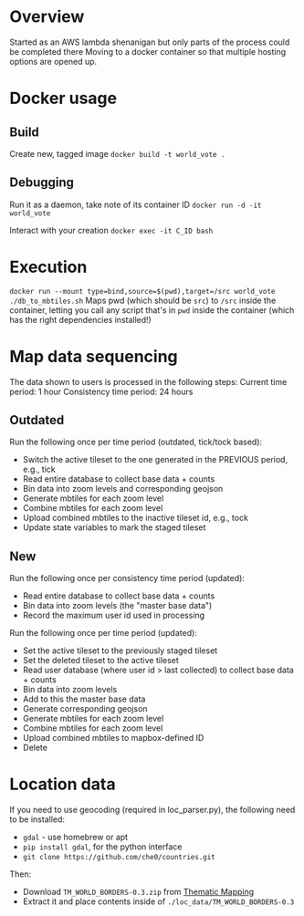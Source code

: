 # Overview
Started as an AWS lambda shenanigan but only parts of the process could be completed there
Moving to a docker container so that multiple hosting options are opened up.

# Docker usage
## Build
Create new, tagged image
`docker build -t world_vote .`

## Debugging
Run it as a daemon, take note of its container ID
`docker run -d -it world_vote`

Interact with your creation
`docker exec -it C_ID bash`

# Execution
`docker run --mount type=bind,source=$(pwd),target=/src world_vote ./db_to_mbtiles.sh`
Maps pwd (which should be `src`) to `/src` inside the container, letting you call any script that's in `pwd` inside the container (which has the right dependencies installed!)

# Map data sequencing
The data shown to users is processed in the following steps:
Current time period: 1 hour
Consistency time period: 24 hours

## Outdated
Run the following once per time period (outdated, tick/tock based):
* Switch the active tileset to the one generated in the PREVIOUS period, e.g., tick
* Read entire database to collect base data + counts
* Bin data into zoom levels and corresponding geojson
* Generate mbtiles for each zoom level
* Combine mbtiles for each zoom level
* Upload combined mbtiles to the inactive tileset id, e.g., tock
* Update state variables to mark the staged tileset

## New
Run the following once per consistency time period (updated):
* Read entire database to collect base data + counts
* Bin data into zoom levels (the "master base data")
* Record the maximum user id used in processing

Run the following once per time period (updated):
* Set the active tileset to the previously staged tileset
* Set the deleted tileset to the active tileset
* Read user database (where user id > last collected) to collect base data + counts
* Bin data into zoom levels
* Add to this the master base data
* Generate corresponding geojson
* Generate mbtiles for each zoom level
* Combine mbtiles for each zoom level
* Upload combined mbtiles to mapbox-defined ID
* Delete


# Location data
If you need to use geocoding (required in loc_parser.py), the following need to be installed:
* `gdal` - use homebrew or apt  
* `pip install gdal`, for the python interface  
* `git clone https://github.com/che0/countries.git`  

Then:
* Download `TM_WORLD_BORDERS-0.3.zip` from [Thematic Mapping](https://thematicmapping.org/downloads/world_borders.php)
* Extract it and place contents inside of `./loc_data/TM_WORLD_BORDERS-0.3`
